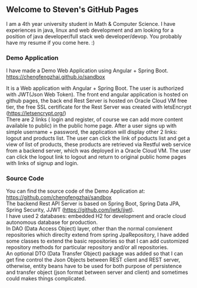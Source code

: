## Welcome to Steven's GitHub Pages

I am a 4th year university student in Math & Computer Science. I have experiences in java, linux and web development and am looking for a position of java developer/full stack web developer/devop. You probably have my resume if you come here. :)

### Demo Application

I have made a Demo Web Application using Angular + Spring Boot.
<a href="https://chengfengzhai.github.io/sandbox">https://chengfengzhai.github.io/sandbox</a>

It is a Web application with Angular + Spring Boot. The user is authorized with JWT(Json Web Token). 
The front end angular application is hosted on github pages, the back end Rest Server is hosted on Oracle Cloud VM free tier, the free SSL certificate for the Rest Server was created with letsEncrypt (https://letsencrypt.org/)
</br>
There are 2 links ( login and register, of course we can add more content available to public) in the public home page. After a user signs up with simple username + password, the application will display other 2 links: logout and products list. The user can click the link of poducts list and get a view of list of products, these products are retrieved via Restful web service from a backend server, which was deployed in a Oracle Cloud VM. The user can click the logout link to logout and return to original public home pages with links of signup and login.

### Source Code
You can find the source code of the Demo Application at:
<a href="https://github.com/chengfengzhai/sandbox">https://github.com/chengfengzhai/sandbox</a> </br>
The backend Rest API Server is based on Spring Boot, Spring Data JPA, Spring Security, JJWT (https://github.com/jwtk/jjwt). </br>
I have used 2 databases: embedded H2 for development and oracle cloud autonomous database for production. </br>
In DAO (Data Access Object) layer, other than the normal convienent repositories which direclty extend from spring JpaRepository, I have added some classes to extend the basic repositories so that I can add customized repository methods for particular repository and/or all repositories.</br>
An optional DTO (Data Transfer Object) package was added so that I can get fine control the Json Objects between REST client and REST server, otherwise, entity beans have to be used for both purpose of persistence and transfer object (json format between server and client) and sometimes could makes things complicated.
